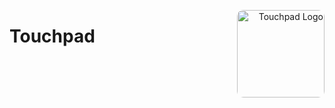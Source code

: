 
<p align="right">
  <img align="right" height="140" src="[https://github.com/timi2506/RAW-files-i-need-for-stuff/blob/main/TouchPadExample.png?raw=true](https://github.com/timi2506/RAW-files-i-need-for-stuff/blob/main/TouchPadExample.png?raw=true)" alt="Touchpad Logo" style="float: right; border-radius: 10px;"/>
</p>

<h1 align="left">Touchpad</h1>
